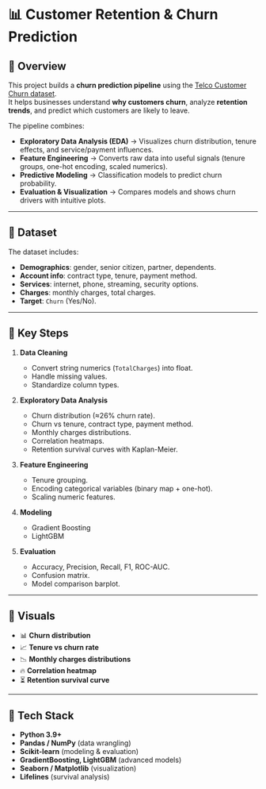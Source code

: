 # 📊 Customer Retention & Churn Prediction

## 🔹 Overview  
This project builds a **churn prediction pipeline** using the [Telco Customer Churn dataset](https://www.kaggle.com/blastchar/telco-customer-churn).  
It helps businesses understand **why customers churn**, analyze **retention trends**, and predict which customers are likely to leave.  

The pipeline combines:
- **Exploratory Data Analysis (EDA)** → Visualizes churn distribution, tenure effects, and service/payment influences.
- **Feature Engineering** → Converts raw data into useful signals (tenure groups, one-hot encoding, scaled numerics).
- **Predictive Modeling** → Classification models to predict churn probability.
- **Evaluation & Visualization** → Compares models and shows churn drivers with intuitive plots.

---

## 🔹 Dataset
The dataset includes:
- **Demographics**: gender, senior citizen, partner, dependents.
- **Account info**: contract type, tenure, payment method.
- **Services**: internet, phone, streaming, security options.
- **Charges**: monthly charges, total charges.
- **Target**: `Churn` (Yes/No).

---

## 🔹 Key Steps

1. **Data Cleaning**
   - Convert string numerics (`TotalCharges`) into float.
   - Handle missing values.
   - Standardize column types.

2. **Exploratory Data Analysis**
   - Churn distribution (≈26% churn rate).
   - Churn vs tenure, contract type, payment method.
   - Monthly charges distributions.
   - Correlation heatmaps.
   - Retention survival curves with Kaplan-Meier.

3. **Feature Engineering**
   - Tenure grouping.
   - Encoding categorical variables (binary map + one-hot).
   - Scaling numeric features.

4. **Modeling**
   - Gradient Boosting
   - LightGBM

5. **Evaluation**
   - Accuracy, Precision, Recall, F1, ROC-AUC.
   - Confusion matrix.
   - Model comparison barplot.

---

## 🔹 Visuals
- 📊 **Churn distribution**  
- 📈 **Tenure vs churn rate**  
- 📉 **Monthly charges distributions**  
- 🔥 **Correlation heatmap**  
- ⏳ **Retention survival curve**  

---

## 🔹 Tech Stack
- **Python 3.9+**
- **Pandas / NumPy** (data wrangling)
- **Scikit-learn** (modeling & evaluation)
- **GradientBoosting, LightGBM** (advanced models)
- **Seaborn / Matplotlib** (visualization)
- **Lifelines** (survival analysis)
